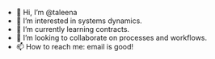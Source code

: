 - 👋 Hi, I’m @taleena
- 👀 I’m interested in systems dynamics.
- 🌱 I’m currently learning contracts.
- 💞️ I’m looking to collaborate on processes and workflows.
- 📫 How to reach me: email is good!

<!---
taleena/taleena is a ✨ special ✨ repository because its `README.md` (this file) appears on your GitHub profile.
You can click the Preview link to take a look at your changes.
--->
